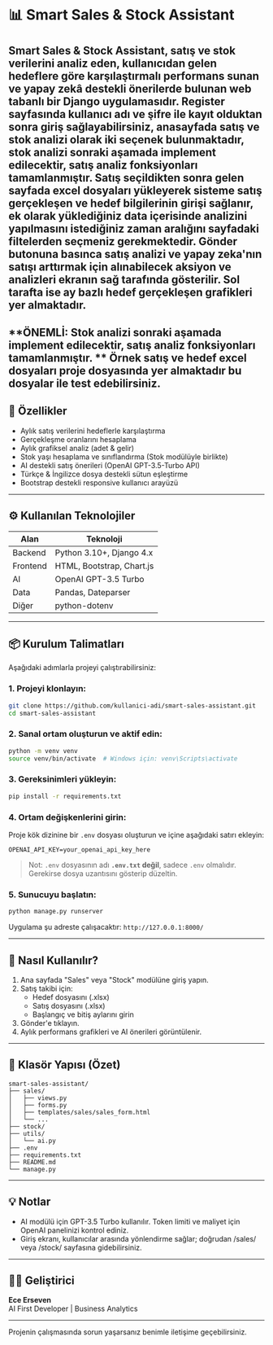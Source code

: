 # 📊 Smart Sales & Stock Assistant

**Smart Sales & Stock Assistant**, satış ve stok verilerini analiz eden, kullanıcıdan gelen hedeflere göre karşılaştırmalı performans sunan ve yapay zekâ destekli önerilerde bulunan web tabanlı bir Django uygulamasıdır. 
Register sayfasında kullanıcı adı ve şifre ile kayıt olduktan sonra giriş sağlayabilirsiniz, anasayfada satış ve stok analizi olarak iki seçenek bulunmaktadır,
stok analizi sonraki aşamada implement edilecektir, satış analiz fonksiyonları tamamlanmıştır. Satış seçildikten sonra gelen sayfada excel dosyaları yükleyerek sisteme satış gerçekleşen ve hedef bilgilerinin girişi sağlanır,
ek olarak yüklediğiniz data içerisinde analizini yapılmasını istediğiniz zaman aralığını sayfadaki filtelerden seçmeniz gerekmektedir.
Gönder butonuna basınca satış analizi ve yapay zeka'nın satışı arttırmak için alınabilecek aksiyon ve analizleri ekranın sağ tarafında gösterilir.
Sol tarafta ise ay bazlı hedef gerçekleşen grafikleri yer almaktadır.
---

**ÖNEMLİ: Stok analizi sonraki aşamada implement edilecektir, satış analiz fonksiyonları tamamlanmıştır.
** Örnek satış ve hedef excel dosyaları proje dosyasında yer almaktadır bu dosyalar ile test edebilirsiniz.
---

## 🚀 Özellikler

- Aylık satış verilerini hedeflerle karşılaştırma
- Gerçekleşme oranlarını hesaplama
- Aylık grafiksel analiz (adet & gelir)
- Stok yaşı hesaplama ve sınıflandırma (Stok modülüyle birlikte)
- AI destekli satış önerileri (OpenAI GPT-3.5-Turbo API)
- Türkçe & İngilizce dosya destekli sütun eşleştirme
- Bootstrap destekli responsive kullanıcı arayüzü

---

## ⚙️ Kullanılan Teknolojiler

| Alan         | Teknoloji                      |
|--------------|--------------------------------|
| Backend      | Python 3.10+, Django 4.x       |
| Frontend     | HTML, Bootstrap, Chart.js      |
| AI           | OpenAI GPT-3.5 Turbo           |
| Data         | Pandas, Dateparser             |
| Diğer        | python-dotenv                  |

---

## 📦 Kurulum Talimatları

Aşağıdaki adımlarla projeyi çalıştırabilirsiniz:

### 1. Projeyi klonlayın:

```bash
git clone https://github.com/kullanici-adi/smart-sales-assistant.git
cd smart-sales-assistant
```

### 2. Sanal ortam oluşturun ve aktif edin:

```bash
python -m venv venv
source venv/bin/activate  # Windows için: venv\Scripts\activate
```

### 3. Gereksinimleri yükleyin:

```bash
pip install -r requirements.txt
```

### 4. Ortam değişkenlerini girin:

Proje kök dizinine bir `.env` dosyası oluşturun ve içine aşağıdaki satırı ekleyin:

```env
OPENAI_API_KEY=your_openai_api_key_here
```

> Not: `.env` dosyasının adı **`.env.txt` değil**, sadece `.env` olmalıdır. Gerekirse dosya uzantısını gösterip düzeltin.

### 5. Sunucuyu başlatın:

```bash
python manage.py runserver
```

Uygulama şu adreste çalışacaktır: `http://127.0.0.1:8000/`

---

## 🧪 Nasıl Kullanılır?

1. Ana sayfada "Sales" veya "Stock" modülüne giriş yapın.
2. Satış takibi için:
   - Hedef dosyasını (.xlsx)
   - Satış dosyasını (.xlsx)
   - Başlangıç ve bitiş aylarını girin
3. Gönder'e tıklayın.
4. Aylık performans grafikleri ve AI önerileri görüntülenir.

---

## 📁 Klasör Yapısı (Özet)

```
smart-sales-assistant/
├── sales/
│   ├── views.py
│   ├── forms.py
│   ├── templates/sales/sales_form.html
│   └── ...
├── stock/
├── utils/
│   └── ai.py
├── .env
├── requirements.txt
├── README.md
└── manage.py
```

---

## 💡 Notlar

- AI modülü için GPT-3.5 Turbo kullanılır. Token limiti ve maliyet için OpenAI panelinizi kontrol ediniz.
- Giriş ekranı, kullanıcılar arasında yönlendirme sağlar; doğrudan /sales/ veya /stock/ sayfasına gidebilirsiniz.

---

## 👩‍💻 Geliştirici

**Ece Erseven**  
AI First Developer | Business Analytics

---

Projenin çalışmasında sorun yaşarsanız benimle iletişime geçebilirsiniz. 

